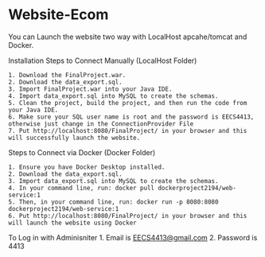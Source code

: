 # Website-Ecom

You can Launch the website two way with LocalHost apcahe/tomcat and Docker.

Installation
Steps to Connect Manually (LocalHost Folder)

    1. Download the FinalProject.war.
    2. Download the data_export.sql.
    3. Import FinalProject.war into your Java IDE.
    4. Import data_export.sql into MySQL to create the schemas.
    5. Clean the project, build the project, and then run the code from your Java IDE.
    6. Make sure your SQL user name is root and the password is EECS4413, otherwise just change in the ConnectionProvider File
    7. Put http://localhost:8080/FinalProject/ in your browser and this will successfully launch the website.

Steps to Connect via Docker (Docker Folder)

    1. Ensure you have Docker Desktop installed.
    2. Download the data_export.sql.
    3. Import data_export.sql into MySQL to create the schemas.
    4. In your command line, run: docker pull dockerproject2194/web-service:1
    5. Then, in your command line, run: docker run -p 8080:8080 dockerproject2194/web-service:1
    6. Put http://localhost:8080/FinalProject/ in your browser and this will launch the website using Docker


To Log in with Adminisniter
    1. Email is EECS4413@gmail.com 
    2. Password is 4413
